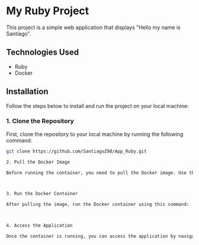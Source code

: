 # My Ruby Project

This project is a simple web application that displays "Hello my name is Santiago".

## Technologies Used

- Ruby
- Docker

## Installation

Follow the steps below to install and run the project on your local machine:

### 1. Clone the Repository

First, clone the repository to your local machine by running the following command:

```bash
git clone https://github.com/SantiagoZ98/App_Ruby.git

2. Pull the Docker Image

Before running the container, you need to pull the Docker image. Use the following command to do so:



3. Run the Docker Container

After pulling the image, run the Docker container using this command:



4. Access the Application

Once the container is running, you can access the application by navigating to the following URL in your web browser:
